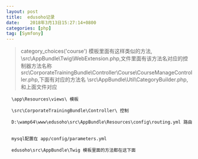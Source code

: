 ```yaml
---
layout: post
title:  edusoho记录
date:    2018年3月13日15:27:14+0800
categories: [php]
tag: [Symfony] 
---
```


>category_choices('course') 模板里面有这样类似的方法,
>\src\AppBundle\Twig\WebExtension.php,文件里面有该方法名对应的控制器方法名称
>src\CorporateTrainingBundle\Controller\Course\CourseManageController.php,下面有对应的方法名
>\src\AppBundle\Util\CategoryBuilder.php,和上面文件对应
>

      \app\Resources\views\ 模板
      
      \src\CorporateTrainingBundle\Controller\ 控制
      
      D:\wamp64\www\edusoho\src\AppBundle\Resources\config\routing.yml 路由
      
      
      mysql配置在 app/config/parameters.yml 
      
      edusoho\src\AppBundle\Twig 模板里面的方法都在这下面